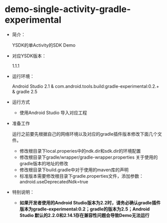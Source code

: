 # demo-single-activity-gradle-experimental

- 简介：

	YSDK的单Activity的SDK Demo

- 对应YSDK版本：

	1.1.1

- 运行环境：

	Android Studio 2.1 & com.android.tools.build:gradle-experimental:0.2.+ & gradle 2.5

- 运行方式	
	
	- 使用Android Studio 导入对应工程
	
- 准备工作

	运行之前要先根据自己的网络环境以及对应的gradle插件版本修改下面几个文件。
	
	- 修改根目录下local.properies中的ndk.dir和sdk.dir的环境配置
	- 修改根目录下gradle/wrapper/gradle-wrapper.properties 关于使用的gradle版本的地址的修改
	- 修改根目录下build.gradle中对于使用的maven库的声明
	- 标准版本需要修改根目录下gradle.properties文件，添加参数：android.useDeprecatedNdk=true

- 特别说明：
	
	- **如果开发者使用的Android Studio版本为2.2时，请务必确认gradle插件版本为gradle-experimental:0.2；gradle的版本为2.5；Android Studio 默认的2.2.0和2.14.1存在兼容性问题会导致Demo无法运行**

